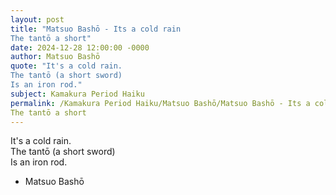 ```yaml
---
layout: post
title: "Matsuo Bashō - Its a cold rain  
The tantō a short"
date: 2024-12-28 12:00:00 -0000
author: Matsuo Bashō
quote: "It's a cold rain.  
The tantō (a short sword)  
Is an iron rod."
subject: Kamakura Period Haiku
permalink: /Kamakura Period Haiku/Matsuo Bashō/Matsuo Bashō - Its a cold rain  
The tantō a short
---
```


It's a cold rain.  
The tantō (a short sword)  
Is an iron rod.

- Matsuo Bashō
